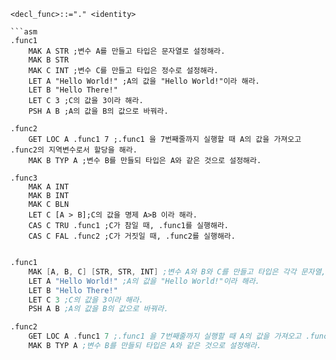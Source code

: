 ```bnf
<decl_func>::="." <identity>

```asm
.func1
    MAK A STR ;변수 A를 만들고 타입은 문자열로 설정해라.
    MAK B STR
    MAK C INT ;변수 C를 만들고 타입은 정수로 설정해라.
    LET A "Hello World!" ;A의 값을 "Hello World!"이라 해라.
    LET B "Hello There!"
    LET C 3 ;C의 값을 3이라 해라.
    PSH A B ;A의 값을 B의 값으로 바꿔라.

.func2
    GET LOC A .func1 7 ;.func1 을 7번째줄까지 실행할 때 A의 값을 가져오고 .func2의 지역변수로서 할당을 해라.
    MAK B TYP A ;변수 B를 만들되 타입은 A와 같은 것으로 설정해라.
    
.func3
    MAK A INT
    MAK B INT
    MAK C BLN
    LET C [A > B];C의 값을 명제 A>B 이라 해라.
    CAS C TRU .func1 ;C가 참일 때, .func1를 실행해라.
    CAS C FAL .func2 ;C가 거짓일 때, .func2를 실행해라.
    
```

```asm
.func1
    MAK [A, B, C] [STR, STR, INT] ;변수 A와 B와 C를 만들고 타입은 각각 문자열, 문자열, 정수로 설정해라.
    LET A "Hello World!" ;A의 값을 "Hello World!"이라 해라.
    LET B "Hello There!"
    LET C 3 ;C의 값을 3이라 해라.
    PSH A B ;A의 값을 B의 값으로 바꿔라.

.func2
    GET LOC A .func1 7 ;.func1 을 7번째줄까지 실행할 때 A의 값을 가져오고 .func2의 지역변수로서 할당을 해라.
    MAK B TYP A ;변수 B를 만들되 타입은 A와 같은 것으로 설정해라.
```
